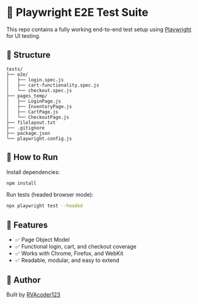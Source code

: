 # 🧪 Playwright E2E Test Suite

This repo contains a fully working end-to-end test setup using [Playwright](https://playwright.dev) for UI testing.

## 📁 Structure

```
tests/
├── e2e/
│   ├── login.spec.js
│   ├── cart-functionality.spec.js
│   └── checkout.spec.js
├── pages_temp/
│   ├── LoginPage.js
│   ├── InventoryPage.js
│   ├── CartPage.js
│   └── CheckoutPage.js
├── filelayout.txt
├── .gitignore
├── package.json
└── playwright.config.js
```

## 🚀 How to Run

Install dependencies:

```bash
npm install
```

Run tests (headed browser mode):

```bash
npx playwright test --headed
```

## 🧩 Features

- ✅ Page Object Model
- ✅ Functional login, cart, and checkout coverage
- ✅ Works with Chrome, Firefox, and WebKit
- ✅ Readable, modular, and easy to extend

## 👤 Author

Built by [RVAcoder123](https://github.com/RVAcoder123)
